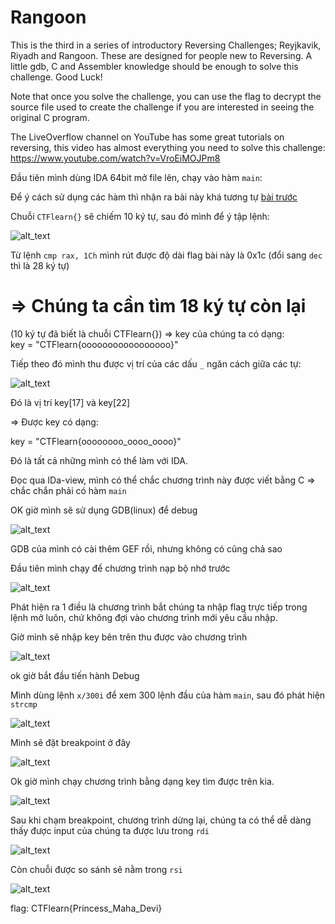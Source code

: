 # Rangoon

This is the third in a series of introductory Reversing Challenges; Reyjkavik, Riyadh and Rangoon. These are designed for people new to Reversing. A little gdb, C and Assembler knowledge should be enough to solve this challenge. Good Luck!

Note that once you solve the challenge, you can use the flag to decrypt the source file used to create the challenge if you are interested in seeing the original C program.

The LiveOverflow channel on YouTube has some great tutorials on reversing, this video has almost everything you need to solve this challenge: https://www.youtube.com/watch?v=VroEiMOJPm8

Đầu tiên mình dùng IDA 64bit mở file lên, chạy vào hàm ```main```:

Để ý cách sử dụng các hàm thì nhận ra bài này khá tương tự [bài trước](https://github.com/TsukasaYuzaki/CTF-WU/blob/main/re/CTFlearn/Ramada/Cachgiai.md)

Chuỗi ```CTFlearn{}``` sẽ chiếm 10 ký tự, sau đó mình để ý tập lệnh: <br/>

![alt_text](https://i.imgur.com/ncLdLu9.png)

Từ lệnh ```cmp rax, 1Ch``` mình rút được độ dài flag bài này là 0x1c (đổi sang ```dec``` thì là 28 ký tự)

# => Chúng ta cần tìm 18 ký tự còn lại
(10 ký tự đã biết là chuỗi CTFlearn{})
=> key của chúng ta có dạng:<br/>
key = "CTFlearn{ooooooooooooooooo}"

Tiếp theo đó mình thu được vị trí của các dấu ```_``` ngăn cách giữa các tự:

![alt_text](https://i.imgur.com/Cayzk9I.png)

Đó là vị trí key[17] và key[22]

=> Được key có dạng:

key = "CTFlearn{oooooooo_oooo_oooo}"

Đó là tất cả những mình có thể làm với IDA.

Đọc qua IDa-view, mình có thể chắc chương trình này được viết bằng C => chắc chắn phải có hàm ```main```

OK giờ mình sẽ sử dụng GDB(linux) để debug

![alt_text](https://i.imgur.com/oDtVfyk.png)

GDB của mình có cài thêm GEF rồi, nhưng không có cũng chả sao

Đầu tiên mình chạy để chương trình nạp bộ nhớ trước

![alt_text](https://i.imgur.com/xggEQfd.png)

Phát hiện ra 1 điều là chương trình bắt chúng ta nhập flag trực tiếp trong lệnh mở luôn, chứ không đợi vào chương trình mới yêu cầu nhập.

Giờ mình sẽ nhập key bên trên thu được vào chương trình

![alt_text](https://i.imgur.com/SE5AOui.png)

ok giờ bắt đầu tiến hành Debug

Mình dùng lệnh ```x/300i``` để xem 300 lệnh đầu của hàm ```main```, sau đó phát hiện ```strcmp``` 

![alt_text](https://i.imgur.com/YXNcizt.png)

Mình sẽ đặt breakpoint ở đây

![alt_text](https://i.imgur.com/HZOMer7.png)

Ok giờ mình chạy chương trình bằng dạng key tìm được trên kia.

![alt_text](https://i.imgur.com/95emq4w.png)

Sau khi chạm breakpoint, chương trình dừng lại, chúng ta có thể dễ dàng thấy được input của chúng ta được lưu trong ```rdi```

![alt_text](https://i.imgur.com/2Wc19Zz.png)

Còn chuỗi được so sánh sẽ nằm trong ```rsi```

![alt_text](https://i.imgur.com/N08ag3P.png)

flag: CTFlearn{Princess_Maha_Devi}

